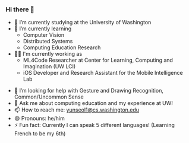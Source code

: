 ### Hi there 👋

<!-- **LucasL53/LucasL53** is a ✨ _special_ ✨ repository because its `README.md` (this file) appears on your GitHub profile.

Here are some ideas to get you started:
 -->
- 🔭 I’m currently studying at the University of Washington
- 🌱 I’m currently learning
  * Computer Vision
  * Distributed Systems
  * Computing Education Research
- 🧑‍🏫 I'm currently working as
  * ML4Code Researcher at Center for Learning, Computing and Imagination (UW LCI)
  * iOS Developer and Research Assistant for the Mobile Intelligence Lab
<!-- - 👯 I’m looking to collaborate on ... -->
- 🤔 I’m looking for help with Gesture and Drawing Recognition, Common/Uncommon Sense
- 💬 Ask me about computing education and my experience at UW!
- 📫 How to reach me: yunseol1@cs.washington.edu
- 😄 Pronouns: he/him
- ⚡ Fun fact: Currently I can speak 5 different languages! (Learning French to be my 6th)

